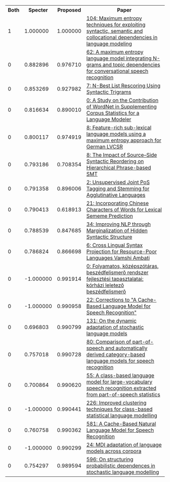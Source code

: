 <html><table><tr>
<th>Both</th>
<th>Specter</th>
<th>Proposed</th>
<th>Paper</th>
</tr>
<tr>
<td>1</td>
<td>1.000000</td>
<td>1.000000</td>
<td><a href="https://www.semanticscholar.org/paper/7ac0550daef2f936c4280aca87ff8e9c7e7baf69">104: Maximum entropy techniques for exploiting syntactic, semantic and collocational dependencies in language modeling</a></td>
</tr>
<tr>
<td>0</td>
<td>0.882896</td>
<td>0.976710</td>
<td><a href="https://www.semanticscholar.org/paper/5209d1b3f57ee9fc6c08b1022cab5cb360eecc1f">62: A maximum entropy language model integrating N-grams and topic dependencies for conversational speech recognition</a></td>
</tr>
<tr>
<td>0</td>
<td>0.853269</td>
<td>0.927982</td>
<td><a href="https://www.semanticscholar.org/paper/9c7bbde1c21d95d71a8397dac0443b7dc516d2c5">7: N-Best List Rescoring Using Syntactic Trigrams</a></td>
</tr>
<tr>
<td>0</td>
<td>0.816634</td>
<td>0.890010</td>
<td><a href="https://www.semanticscholar.org/paper/5efb8abd934dc1625fa15233fac4ab31a17d8a6c">0: A Study on the Contribution of WordNet in Supplementing Corpus Statistics for a Language Modeler</a></td>
</tr>
<tr>
<td>0</td>
<td>0.800117</td>
<td>0.974919</td>
<td><a href="https://www.semanticscholar.org/paper/2b8fe3d043a9acc1e11cdec3829d9cf6d5e1be7c">8: Feature-rich sub-lexical language models using a maximum entropy approach for German LVCSR</a></td>
</tr>
<tr>
<td>0</td>
<td>0.793186</td>
<td>0.708354</td>
<td><a href="https://www.semanticscholar.org/paper/2be8335d903f6d337b76cb25efe7510f84d015fa">8: The Impact of Source–Side Syntactic Reordering on Hierarchical Phrase-based SMT</a></td>
</tr>
<tr>
<td>0</td>
<td>0.791358</td>
<td>0.896006</td>
<td><a href="https://www.semanticscholar.org/paper/23de1dd3373016fa922fe56e5e2bc04bf3010e6e">2: Unsupervised Joint PoS Tagging and Stemming for Agglutinative Languages</a></td>
</tr>
<tr>
<td>0</td>
<td>0.790413</td>
<td>0.618913</td>
<td><a href="https://www.semanticscholar.org/paper/f2e7598464a0b9376771ffc4ba243233ee12c677">21: Incorporating Chinese Characters of Words for Lexical Sememe Prediction</a></td>
</tr>
<tr>
<td>0</td>
<td>0.788539</td>
<td>0.847685</td>
<td><a href="https://www.semanticscholar.org/paper/bc383414dc7ccc5109495ff6566361416aebfa47">34: Improving NLP through Marginalization of Hidden Syntactic Structure</a></td>
</tr>
<tr>
<td>0</td>
<td>0.786824</td>
<td>0.866698</td>
<td><a href="https://www.semanticscholar.org/paper/6b1ec8959b0870b4c860e3eee93ea9325792bce9">6: Cross Lingual Syntax Projection for Resource-Poor Languages Vamshi Ambati</a></td>
</tr>
<tr>
<td>0</td>
<td>-1.000000</td>
<td>0.991914</td>
<td><a href="https://www.semanticscholar.org/paper/9b3fdc9a7e5b07f5ca79f6e0f6e5c120b2d3b42b">0: Folyamatos, középszótáras, beszédfelismerô rendszer fejlesztési tapasztalatai: kórházi leletezô beszédfelismerô</a></td>
</tr>
<tr>
<td>0</td>
<td>-1.000000</td>
<td>0.990958</td>
<td><a href="https://www.semanticscholar.org/paper/da07676ba55662ba37b2cef3e8305409682b8a0a">22: Corrections to "A Cache-Based Language Model for Speech Recognition"</a></td>
</tr>
<tr>
<td>0</td>
<td>0.696803</td>
<td>0.990799</td>
<td><a href="https://www.semanticscholar.org/paper/606df60d518db088986e74fad1f357ea6e5312f2">131: On the dynamic adaptation of stochastic language models</a></td>
</tr>
<tr>
<td>0</td>
<td>0.757018</td>
<td>0.990728</td>
<td><a href="https://www.semanticscholar.org/paper/a8ca92770bce439a207cc75fd28a749b51b5a516">80: Comparison of part-of-speech and automatically derived category-based language models for speech recognition</a></td>
</tr>
<tr>
<td>0</td>
<td>0.700864</td>
<td>0.990620</td>
<td><a href="https://www.semanticscholar.org/paper/7c895368ecc26399f2e234462ea0fbb2754aee94">55: A class-based language model for large-vocabulary speech recognition extracted from part-of-speech statistics</a></td>
</tr>
<tr>
<td>0</td>
<td>-1.000000</td>
<td>0.990441</td>
<td><a href="https://www.semanticscholar.org/paper/b9ed0b35c9eaba0328492de65c4cdc5545094df4">226: Improved clustering techniques for class-based statistical language modelling</a></td>
</tr>
<tr>
<td>0</td>
<td>0.760758</td>
<td>0.990362</td>
<td><a href="https://www.semanticscholar.org/paper/be1fed9544830df1137e72b1d2396c40d3e18365">581: A Cache-Based Natural Language Model for Speech Recognition</a></td>
</tr>
<tr>
<td>0</td>
<td>-1.000000</td>
<td>0.990299</td>
<td><a href="https://www.semanticscholar.org/paper/df81abb78cd7bea5cfca680987c596099dbbcc9c">24: MDI adaptation of language models across corpora</a></td>
</tr>
<tr>
<td>0</td>
<td>0.754297</td>
<td>0.989594</td>
<td><a href="https://www.semanticscholar.org/paper/b3e53b9c0e3a7a60e7a5295e9b08af74d6fb3dbf">596: On structuring probabilistic dependences in stochastic language modelling</a></td>
</tr>
</table></html>
